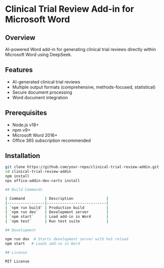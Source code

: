 # Clinical Trial Review Add-in for Microsoft Word

## Overview
AI-powered Word add-in for generating clinical trial reviews directly within Microsoft Word using DeepSeek.

## Features
- AI-generated clinical trial reviews
- Multiple output formats (comprehensive, methods-focused, statistical)
- Secure document processing
- Word document integration

## Prerequisites
- Node.js v18+
- npm v9+
- Microsoft Word 2016+
- Office 365 subscription recommended

## Installation
```bash
git clone https://github.com/your-repo/clinical-trial-review-addin.git
cd clinical-trial-review-addin
npm install
npx office-addin-dev-certs install

## Build Commands

| Command         | Description               |
|-----------------|---------------------------|
| `npm run build` | Production build          |
| `npm run dev`   | Development server        |
| `npm start`     | Load add-in in Word       |
| `npm test`      | Run test suite            |

## Development

npm run dev  # Starts development server with hot reload
npm start   # Loads add-in in Word

## License

MIT License